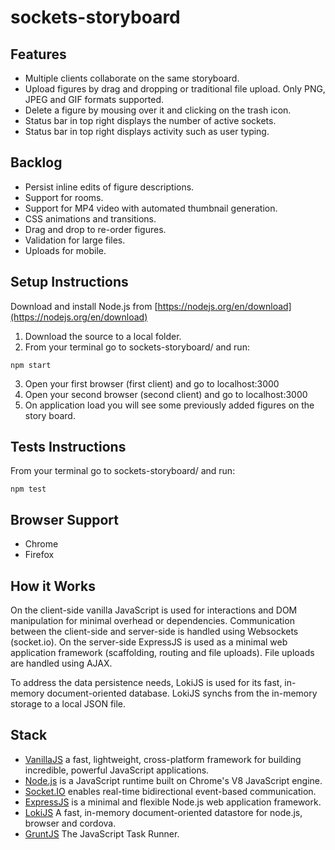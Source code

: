 # sockets-storyboard

## Features

- Multiple clients collaborate on the same storyboard.
- Upload figures by drag and dropping or traditional file upload. Only PNG, JPEG and GIF formats supported.
- Delete a figure by mousing over it and clicking on the trash icon.
- Status bar in top right displays the number of active sockets.
- Status bar in top right displays activity such as user typing.

## Backlog

- Persist inline edits of figure descriptions.
- Support for rooms.
- Support for MP4 video with automated thumbnail generation.
- CSS animations and transitions.
- Drag and drop to re-order figures.
- Validation for large files.
- Uploads for mobile.

## Setup Instructions

Download and install Node.js from [https://nodejs.org/en/download](https://nodejs.org/en/download)

1. Download the source to a local folder.
2. From your terminal go to sockets-storyboard/ and run: 
```
npm start
```
3. Open your first browser (first client) and go to localhost:3000
4. Open your second browser (second client) and go to localhost:3000
5. On application load you will see some previously added figures on the story board.

## Tests Instructions

From your terminal go to sockets-storyboard/ and run: 
```
npm test
```

## Browser Support

- Chrome
- Firefox

## How it Works

On the client-side vanilla JavaScript is used for interactions and DOM manipulation for minimal overhead or dependencies. Communication between the client-side and server-side is handled using Websockets (socket.io). On the server-side ExpressJS is used as a minimal web application framework (scaffolding, routing and file uploads). File uploads are handled using AJAX.

To address the data persistence needs, LokiJS is used for its fast, in-memory document-oriented database. LokiJS synchs from the in-memory storage to a local JSON file.

## Stack

 * [VanillaJS](http://vanilla-js.com "VanillaJS") a fast, lightweight, cross-platform framework for building incredible, powerful JavaScript applications.
 * [Node.js](https://nodejs.org/en "Node.js�") is a JavaScript runtime built on Chrome's V8 JavaScript engine.
 * [Socket.IO](https://socket.io "Socket.IO") enables real-time bidirectional event-based communication.
 * [ExpressJS](https://expressjs.com "ExpressJS")  is a minimal and flexible Node.js web application framework.
 * [LokiJS](https://github.com/techfort/LokiJS "LokiJS") A fast, in-memory document-oriented datastore for node.js, browser and cordova.
 * [GruntJS](https://gruntjs.com "GruntJS") The JavaScript Task Runner.

